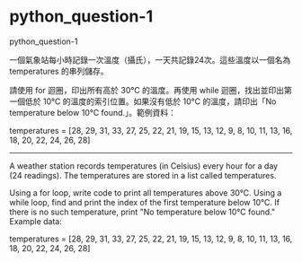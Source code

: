 # python_question-1
python_question-1
 

一個氣象站每小時記錄一次溫度（攝氏），一天共記錄24次。這些溫度以一個名為 temperatures 的串列儲存。

請使用 for 迴圈，印出所有高於 30°C 的溫度。再使用 while 迴圈，找出並印出第一個低於 10°C 的溫度的索引位置。如果沒有低於 10°C 的溫度，請印出「No temperature below 10°C found.」。範例資料：

temperatures = [28, 29, 31, 33, 27, 25, 22, 21, 19, 15, 13, 12, 9, 8, 10, 11, 13, 16, 18, 20, 22, 24, 26, 28]

----


A weather station records temperatures (in Celsius) every hour for a day (24 readings). The temperatures are stored in a list called temperatures.

Using a for loop, write code to print all temperatures above 30°C.
Using a while loop, find and print the index of the first temperature below 10°C. If there is no such temperature, print "No temperature below 10°C found."
Example data:

temperatures = [28, 29, 31, 33, 27, 25, 22, 21, 19, 15, 13, 12, 9, 8, 10, 11, 13, 16, 18, 20, 22, 24, 26, 28]
